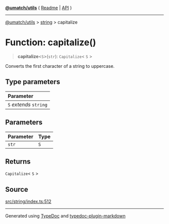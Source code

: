 [**@umatch/utils**](../../README.md) ( [Readme](../../README.md) \| [API](../../API.md) )

---

[@umatch/utils](../../API.md) > [string](../README.md) > capitalize

# Function: capitalize()

> **capitalize**\<`S`\>(`str`): `Capitalize`\< `S` \>

Converts the first character of a string to uppercase.

## Type parameters

| Parameter              |
| :--------------------- |
| `S` _extends_ `string` |

## Parameters

| Parameter | Type |
| :-------- | :--- |
| `str`     | `S`  |

## Returns

`Capitalize`\< `S` \>

## Source

[src/string/index.ts:512](https://github.com/umatch-oficial/utils/blob/a9008ad/src/string/index.ts#L512)

---

Generated using [TypeDoc](https://typedoc.org/) and [typedoc-plugin-markdown](https://www.npmjs.com/package/typedoc-plugin-markdown)
